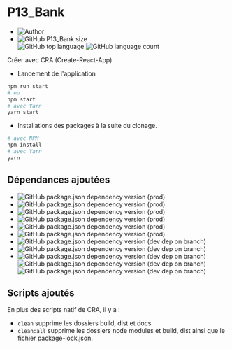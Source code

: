 # P13_Bank

- ![Author](<https://img.shields.io/badge/Author-Yan Coquoz-">)
- ![GitHub P13_Bank size](<https://img.shields.io/github/repo-size/Yan-Coquoz/P13_Bank>)  
![GitHub top language](https://img.shields.io/github/languages/top/Yan-Coquoz/P13_Bank)
![GitHub language count](https://img.shields.io/github/languages/count/Yan-Coquoz/P13_Bank)

Créer avec CRA (Create-React-App).

- Lancement de l'application

```bash
npm run start
# ou
npm start
# avec Yarn
yarn start
```

- Installations des packages à la suite du clonage.

```bash
# avec NPM
npm install
# avec Yarn
yarn
```

## Dépendances ajoutées

- ![GitHub package.json dependency version (prod)](https://img.shields.io/github/package-json/dependency-version/Yan-Coquoz/P13_Bank/react)
- ![GitHub package.json dependency version (prod)](https://img.shields.io/github/package-json/dependency-version/Yan-Coquoz/P13_Bank/prop-types)
- ![GitHub package.json dependency version (prod)](https://img.shields.io/github/package-json/dependency-version/Yan-Coquoz/P13_Bank/react-router-dom)
- ![GitHub package.json dependency version (prod)](https://img.shields.io/github/package-json/dependency-version/Yan-Coquoz/P13_Bank/redux)
- ![GitHub package.json dependency version (prod)](https://img.shields.io/github/package-json/dependency-version/Yan-Coquoz/P13_Bank/react-redux)
- ![GitHub package.json dependency version (prod)](https://img.shields.io/github/package-json/dependency-version/Yan-Coquoz/P13_Bank/@reduxjs/toolkit)
- ![GitHub package.json dependency version (dev dep on branch)](https://img.shields.io/github/package-json/dependency-version/Yan-Coquoz/P13_Bank/dev/sass)
- ![GitHub package.json dependency version (dev dep on branch)](https://img.shields.io/github/package-json/dependency-version/Yan-Coquoz/P13_Bank/dev/prettier)
- ![GitHub package.json dependency version (dev dep on branch)](https://img.shields.io/github/package-json/dependency-version/Yan-Coquoz/P13_Bank/dev/eslint) ![GitHub package.json dependency version (dev dep on branch)](https://img.shields.io/github/package-json/dependency-version/Yan-Coquoz/P13_Bank/dev/eslint-config-prettier) ![GitHub package.json dependency version (dev dep on branch)](https://img.shields.io/github/package-json/dependency-version/Yan-Coquoz/P13_Bank/dev/eslint-plugin-react)

## Scripts ajoutés

En plus des scripts natif de CRA, il y a :

- `clean`     supprime les dossiers build, dist et docs.
- `clean:all` supprime les dossiers node modules et build, dist ainsi que le fichier package-lock.json.
